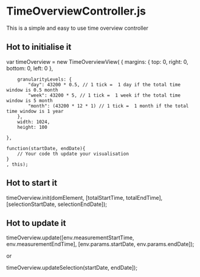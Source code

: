 TimeOverviewController.js
=========================

This is a simple and easy to use time overview controller


Hot to initialise it
--------------------

var timeOverview = new TimeOverviewView(
    {
        margins: {
            top: 0,
            right: 0,
            bottom: 0,
            left: 0
        },

        granularityLevels: {
            "day": 43200 * 0.5, // 1 tick =  1 day if the total time window is 0.5 month
            "week": 43200 * 5, // 1 tick =  1 week if the total time window is 5 month
            "month": (43200 * 12 * 1) // 1 tick =  1 month if the total time window is 1 year
        },
        width: 1024,
        height: 100

    },

    function(startDate, endDate){
        // Your code th update your visualisation
    }
    , this);
    
    
Hot to start it
---------------

timeOverview.init(domElement, [totalStartTime, totalEndTime], [selectionStartDate, selectionEndDate]);


Hot to update it
----------------

timeOverview.update([env.measurementStartTime, env.measurementEndTime], [env.params.startDate, env.params.endDate]);

or

timeOverview.updateSelection(startDate, endDate]);


